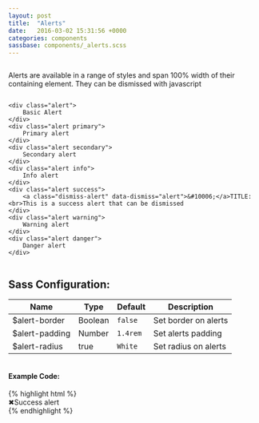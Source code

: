 ```yaml
---
layout: post
title:  "Alerts"
date:   2016-03-02 15:31:56 +0000
categories: components
sassbase: components/_alerts.scss
---
```


<div class="row column">
    <p class="lead-text">Alerts are available in a range of styles and span 100% width of their containing element. They can be dismissed with javascript</p>
</div>

<div class="row column">

    <div class="alert">
        Basic Alert
    </div>
    <div class="alert primary">
        Primary alert
    </div>
    <div class="alert secondary">
        Secondary alert
    </div>
    <div class="alert info">
        Info alert
    </div>
    <div class="alert success">
        <a class="dismiss-alert" data-dismiss="alert">&#10006;</a>TITLE:<br>This is a success alert that can be dismissed
    </div>
    <div class="alert warning">
        Warning alert
    </div>
    <div class="alert danger">
        Danger alert
    </div>

</div>


<div class="row column">
    <h2>Sass Configuration:</h2>
    <table>
        <thead>
            <tr>
                <th>Name</th>
                <th>Type</th>
                <th>Default</th>
                <th>Description</th>
            </tr>
        </thead>
        <tbody>
            <tr>
                <td>$alert-border</td>
                <td>Boolean</td>
                <td><code>false</code></td>
                <td>Set border on alerts</td>
            </tr>
            <tr>
                <td>$alert-padding</td>
                <td>Number</td>
                <td><code>1.4rem</code></td>
                <td>Set alerts padding</td>
            </tr>
            <tr>
                <td>$alert-radius</td>
                <td>true</td>
                <td><code>White</code></td>
                <td>Set radius on alerts</td>
            </tr>
        </tbody>
    </table>
</div>

<div class="row column">
<h4>Example Code:</h4>
{% highlight html %}
<div class="alert"><!-- Basic Alert --></div>
<div class="alert primary"><!-- Primary alert --></div>
<div class="alert secondary"><!-- Secondary alert --></div>
<div class="alert info"><!-- Info alert --></div>

<!-- Success alert, dismissable -->
<div class="alert success">
    <a class="dismiss-alert" data-dismiss="alert">&#10006;</a>Success alert
</div>

<div class="alert warning"><!-- Warning alert --></div>
<div class="alert danger"><!-- Danger alert --></div>
{% endhighlight %}
</div>